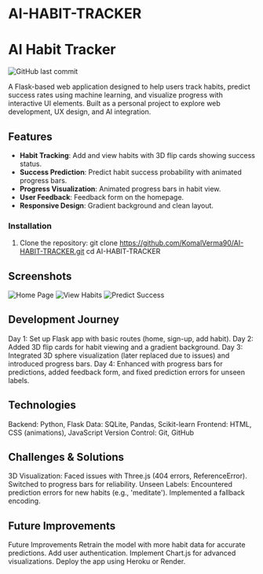 # AI-HABIT-TRACKER
# AI Habit Tracker
![GitHub last commit](https://img.shields.io/github/last-commit/KomalVerma90/AI-HABIT-TRACKER)

A Flask-based web application designed to help users track habits, predict success rates using machine learning, and visualize progress with interactive UI elements. Built as a personal project to explore web development, UX design, and AI integration.

## Features
- **Habit Tracking**: Add and view habits with 3D flip cards showing success status.
- **Success Prediction**: Predict habit success probability with animated progress bars.
- **Progress Visualization**: Animated progress bars in habit view.
- **User Feedback**: Feedback form on the homepage.
- **Responsive Design**: Gradient background and clean layout.

### Installation
1. Clone the repository:
   git clone https://github.com/KomalVerma90/AI-HABIT-TRACKER.git
   cd AI-HABIT-TRACKER

## Screenshots
<img src="screenshots/home.png" alt="Home Page">
<img src="screenshots/view_habits.png" alt="View Habits">
<img src="screenshots/predict.png" alt="Predict Success">


## Development Journey
Day 1: Set up Flask app with basic routes (home, sign-up, add habit).
Day 2: Added 3D flip cards for habit viewing and a gradient background.
Day 3: Integrated 3D sphere visualization (later replaced due to issues) and introduced progress bars.
Day 4: Enhanced with progress bars for predictions, added feedback form, and fixed prediction errors for unseen labels.

## Technologies
Backend: Python, Flask
Data: SQLite, Pandas, Scikit-learn
Frontend: HTML, CSS (animations), JavaScript
Version Control: Git, GitHub

## Challenges & Solutions
3D Visualization: Faced issues with Three.js (404 errors, ReferenceError). Switched to progress bars for reliability.
Unseen Labels: Encountered prediction errors for new habits (e.g., 'meditate'). Implemented a fallback encoding.
## Future Improvements
Future Improvements
Retrain the model with more habit data for accurate predictions.
Add user authentication.
Implement Chart.js for advanced visualizations.
Deploy the app using Heroku or Render.
